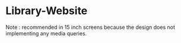 # Library-Website
Note : recommended in 15 inch screens because the design does not implementing any media queries.
